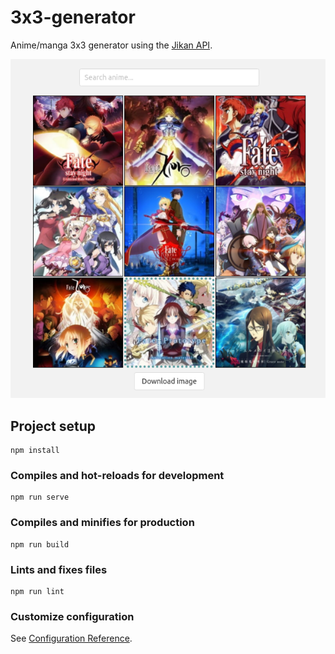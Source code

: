 # 3x3-generator

Anime/manga 3x3 generator using the [Jikan API](https://jikan.docs.apiary.io/#).

<p align="center">
<img src="/src/assets/3x3gen.png">
</p>

## Project setup
```
npm install
```

### Compiles and hot-reloads for development
```
npm run serve
```

### Compiles and minifies for production
```
npm run build
```

### Lints and fixes files
```
npm run lint
```

### Customize configuration
See [Configuration Reference](https://cli.vuejs.org/config/).
